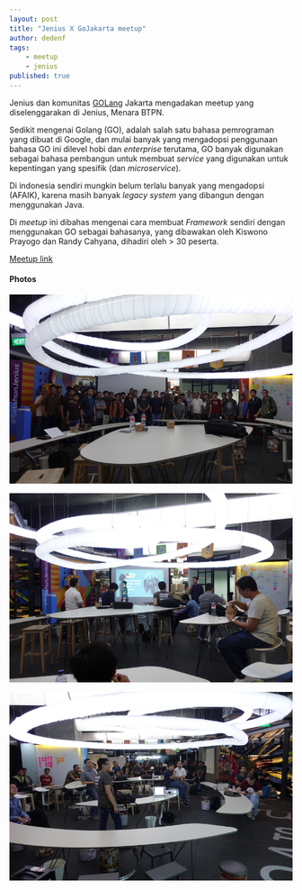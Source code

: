 ```yaml
---
layout: post
title: "Jenius X GoJakarta meetup"
author: dedenf
tags:
    - meetup
    - jenius
published: true
---
```


Jenius dan komunitas [GOLang](https://golang.org) Jakarta mengadakan meetup yang diselenggarakan di Jenius, Menara BTPN.

Sedikit mengenai Golang (GO), adalah salah satu bahasa pemrograman yang dibuat di Google, dan mulai banyak yang mengadopsi penggunaan bahasa GO ini dilevel hobi dan _enterprise_ terutama, GO banyak digunakan sebagai bahasa pembangun untuk membuat _service_ yang digunakan untuk kepentingan yang spesifik (dan _microservice_).

Di indonesia sendiri mungkin belum terlalu banyak yang mengadopsi (AFAIK), karena masih banyak _legacy system_ yang dibangun dengan menggunakan Java.

<!-- more -->

Di _meetup_ ini dibahas mengenai cara membuat _Framework_ sendiri dengan menggunakan GO sebagai bahasanya, yang dibawakan oleh Kiswono Prayogo dan Randy Cahyana, dihadiri oleh > 30 peserta.

[Meetup link](https://www.meetup.com/preview/GoJakarta/events/242664379)

#### Photos
![](/images/posts/gojakarta/01.JPG)

![](/images/posts/gojakarta/02.JPG)

![](/images/posts/gojakarta/03.JPG)
